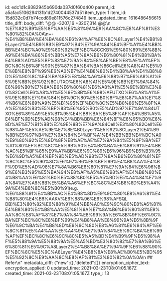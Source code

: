 id: edc1d1c9382945b690da037d0f60d400
parent_id: a5afac5106294131b1d2740044537d51
item_type: 1
item_id: 15d832c0d7b74ccd89e811576c274849
item_updated_time: 1616486456615
title_diff: 
body_diff: "@@ -3207,16 +3207,314 @@\\n %E7%82%B9%E5%8F%AA%E5%81%9A%E9%AA%8C%E8%AF%81%E3%80%82%0A%0A\\n+- %E4%B8%BA%E4%BA%86%E6%94%AF%E6%8C%81Layer1%E4%B8%8ELayer2%E4%B9%8B%E9%97%B4%E7%9A%84%E4%BF%A1%E4%BB%BB%E4%BC%A0%E9%80%92%EF%BC%8CCKB%E9%80%89%E6%8B%A9%E4%BA%86%E4%BB%A5%E7%8A%B6%E6%80%81%E4%B8%BA%E4%B8%AD%E5%BF%83%E7%9A%84%E8%AE%BE%E8%AE%A1%EF%BC%8C%E6%8F%90%E5%87%BA%E4%BA%86Cell%E6%A8%A1%E5%9E%8B%E8%BF%99%E6%A0%B7%E4%B8%80%E4%B8%AA%E4%B8%8D%E5%90%8C%E4%BA%8E%E8%B4%A6%E6%88%B7%E6%A8%A1%E5%9E%8B%E5%92%8CUTXO%E6%A8%A1%E5%9E%8B%E7%9A%84%E6%96%B0%E7%8A%B6%E6%80%81%E6%A8%A1%E5%9E%8B%E3%80%82Cell%E6%A8%A1%E5%9E%8B%E6%98%AFUTXO%E6%A8%A1%E5%9E%8B%E7%9A%84%E6%9C%80%E5%B0%8F%E8%87%AA%E7%84%B6%E6%89%A9%E5%B1%95%EF%BC%8C%E5%B0%86%E5%8F%AA%E5%85%B3%E5%BF%83%E6%95%B0%E5%AD%97%E7%9A%84UTXO%E6%89%A9%E5%B1%95%E4%B8%BA%E5%8F%AF%E4%BB%A5%E4%BF%9D%E5%AD%98%E4%BB%BB%E6%84%8F%E6%95%B0%E6%8D%AE%E7%B1%BB%E5%9E%8B%E7%9A%84Cell%E3%80%82Cell%E6%98%AF%E5%AE%9E%E7%8E%B0Layer1%E5%92%8CLayer2%E4%B9%8B%E9%97%B4%E7%9A%84%E4%BF%A1%E4%BB%BB%E4%BC%A0%E9%80%92%E5%8D%8F%E8%AE%AE%E7%9A%84%E5%9F%BA%E7%A1%80%EF%BC%8C%E5%9B%A0%E4%B8%BA%E6%88%91%E4%BB%AC%E5%BF%85%E9%A1%BB%E6%9C%89%E6%96%B9%E6%B3%95%E6%9D%A5%E4%BF%9D%E5%AD%98%E7%8A%B6%E6%80%81%EF%BC%8C%E5%90%8C%E6%97%B6%E8%BF%99%E4%B8%AA%E4%BF%9D%E5%AD%98%E7%8A%B6%E6%80%81%E7%9A%84%E6%96%B9%E6%B3%95%E5%BA%94%E8%AF%A5%E6%98%AF%E4%B8%80%E4%B8%AA%E6%81%B0%E5%88%B0%E5%A5%BD%E5%A4%84%E7%9A%84%E7%A8%8B%E5%BA%A6%EF%BC%8C%E4%B8%8D%E5%A4%9A%E4%B8%8D%E5%B0%91(e.g. %E6%88%91%E4%BB%AC%E4%B8%8D%E9%9C%80%E8%A6%81%E4%B8%80%E4%B8%AAKV%E6%88%96%E6%98%AFSQL DB)%E3%80%82%E6%88%91%E4%BB%AC%E9%9C%80%E8%A6%81%E4%B8%80%E4%B8%AA%E5%81%9A%E7%8A%B6%E6%80%81%E9%AA%8C%E8%AF%81%E7%9A%84%E8%99%9A%E6%8B%9F%E6%9C%BA%EF%BC%8C%E8%BF%99%E4%B8%AA%E8%99%9A%E6%8B%9F%E6%9C%BA%E4%B8%8D%E9%9C%80%E8%A6%81%E6%94%AF%E6%8C%81%E5%A4%AA%E5%A4%9A%E7%9A%84%E5%9C%BA%E6%99%AF%EF%BC%8C%E6%9C%80%E5%A5%BD%E4%B9%9F%E6%98%AF%E5%88%9A%E5%88%9A%E5%A5%BD%E3%80%82%E7%8A%B6%E6%80%81%E5%9C%A8Layer2%E4%B8%8A%E7%94%9F%E6%88%90%EF%BC%8C%E5%9C%A8Layer1%E4%B8%8A%E8%AE%B0%E5%BD%95%E5%92%8C%E9%AA%8C%E8%AF%81%E3%80%82%0A%0A\\n ## Refer\\n"
metadata_diff: {"new":{},"deleted":[]}
encryption_cipher_text: 
encryption_applied: 0
updated_time: 2021-03-23T08:01:05.167Z
created_time: 2021-03-23T08:01:05.167Z
type_: 13
